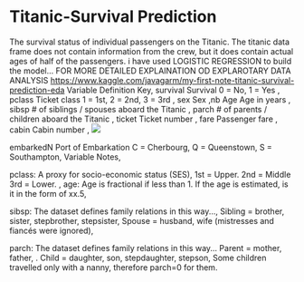 # Titanic-Survival Prediction
The survival status of individual passengers on the Titanic. The titanic data frame does not contain information from the crew, but it does contain actual ages of half of the passengers.
i have used LOGISTIC REGRESSION to build the model...
FOR MORE DETAILED EXPLAINATION OD EXPLAROTARY DATA ANALYSIS
https://www.kaggle.com/javagarm/my-first-note-titanic-survival-prediction-eda
Variable	Definition	Key,
survival	Survival	0 = No, 1 = Yes , 
pclass	Ticket class	1 = 1st, 2 = 2nd, 3 = 3rd , 
sex	Sex	,nb 
Age	Age in years	,
sibsp	# of siblings / spouses aboard the Titanic	,
parch	# of parents / children aboard the Titanic	,
ticket	Ticket number	,
fare	Passenger fare	,
cabin	Cabin number	,
<img src="https://github.com/javagarm/Titanic-Survival-Prediction/blob/master/photo_2020-09-01_03-24-24.jpg"/>

embarkedN	Port of Embarkation	C = Cherbourg, Q = Queenstown, S = Southampton,
Variable Notes,


pclass: A proxy for socio-economic status (SES),
1st = Upper.
2nd = Middle
3rd = Lower.
,
age: Age is fractional if less than 1. If the age is estimated, is it in the form of xx.5,

sibsp: The dataset defines family relations in this way...,
Sibling = brother, sister, stepbrother, stepsister,
Spouse = husband, wife (mistresses and fiancés were ignored),

parch: The dataset defines family relations in this way...
Parent = mother, father,
.
Child = daughter, son, stepdaughter, stepson,
Some children travelled only with a nanny, therefore parch=0 for them.
